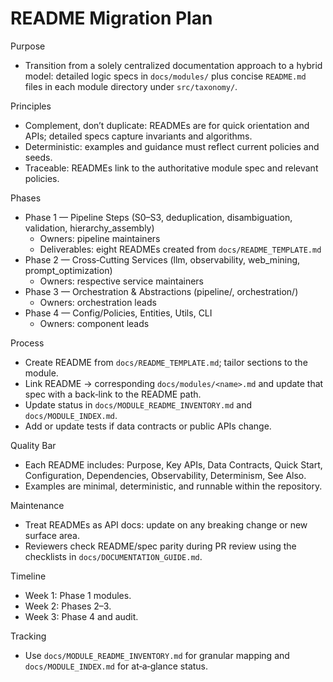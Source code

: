 # README Migration Plan

Purpose
- Transition from a solely centralized documentation approach to a hybrid model: detailed logic specs in `docs/modules/` plus concise `README.md` files in each module directory under `src/taxonomy/`.

Principles
- Complement, don’t duplicate: READMEs are for quick orientation and APIs; detailed specs capture invariants and algorithms.
- Deterministic: examples and guidance must reflect current policies and seeds.
- Traceable: READMEs link to the authoritative module spec and relevant policies.

Phases
- Phase 1 — Pipeline Steps (S0–S3, deduplication, disambiguation, validation, hierarchy_assembly)
  - Owners: pipeline maintainers
  - Deliverables: eight READMEs created from `docs/README_TEMPLATE.md`
- Phase 2 — Cross‑Cutting Services (llm, observability, web_mining, prompt_optimization)
  - Owners: respective service maintainers
- Phase 3 — Orchestration & Abstractions (pipeline/, orchestration/)
  - Owners: orchestration leads
- Phase 4 — Config/Policies, Entities, Utils, CLI
  - Owners: component leads

Process
- Create README from `docs/README_TEMPLATE.md`; tailor sections to the module.
- Link README → corresponding `docs/modules/<name>.md` and update that spec with a back‑link to the README path.
- Update status in `docs/MODULE_README_INVENTORY.md` and `docs/MODULE_INDEX.md`.
- Add or update tests if data contracts or public APIs change.

Quality Bar
- Each README includes: Purpose, Key APIs, Data Contracts, Quick Start, Configuration, Dependencies, Observability, Determinism, See Also.
- Examples are minimal, deterministic, and runnable within the repository.

Maintenance
- Treat READMEs as API docs: update on any breaking change or new surface area.
- Reviewers check README/spec parity during PR review using the checklists in `docs/DOCUMENTATION_GUIDE.md`.

Timeline
- Week 1: Phase 1 modules.
- Week 2: Phases 2–3.
- Week 3: Phase 4 and audit.

Tracking
- Use `docs/MODULE_README_INVENTORY.md` for granular mapping and `docs/MODULE_INDEX.md` for at‑a‑glance status.

